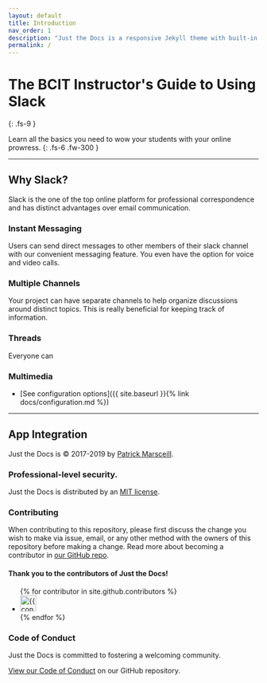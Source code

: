 ```yaml
---
layout: default
title: Introduction
nav_order: 1
description: "Just the Docs is a responsive Jekyll theme with built-in search that is easily customizable and hosted on GitHub Pages."
permalink: /
---
```


# The BCIT Instructor's Guide to Using Slack
{: .fs-9 }

Learn all the basics you need to wow your students with your online prowress.
{: .fs-6 .fw-300 }


---

## Why Slack?

Slack is the one of the top online platform for professional correspondence and has distinct advantages over email communication. 


### Instant Messaging

Users can send direct messages to other members of their slack channel with our convenient messaging feature. You even have the option for voice and video calls.

### Multiple Channels

Your project can have separate channels to help organize discussions around distinct topics.  This is really beneficial for keeping track of information.

### Threads

Everyone can

### Multimedia

- [See configuration options]({{ site.baseurl }}{% link docs/configuration.md %})

---

## App Integration

Just the Docs is &copy; 2017-2019 by [Patrick Marsceill](http://patrickmarsceill.com).

### Professional-level security.

Just the Docs is distributed by an [MIT license](https://github.com/pmarsceill/just-the-docs/tree/master/LICENSE.txt).

### Contributing

When contributing to this repository, please first discuss the change you wish to make via issue,
email, or any other method with the owners of this repository before making a change. Read more about becoming a contributor in [our GitHub repo](https://github.com/pmarsceill/just-the-docs#contributing).

#### Thank you to the contributors of Just the Docs!

<ul class="list-style-none">
{% for contributor in site.github.contributors %}
  <li class="d-inline-block mr-1">
     <a href="{{ contributor.html_url }}"><img src="{{ contributor.avatar_url }}" width="32" height="32" alt="{{ contributor.login }}"/></a>
  </li>
{% endfor %}
</ul>

### Code of Conduct

Just the Docs is committed to fostering a welcoming community.

[View our Code of Conduct](https://github.com/pmarsceill/just-the-docs/tree/master/CODE_OF_CONDUCT.md) on our GitHub repository.
